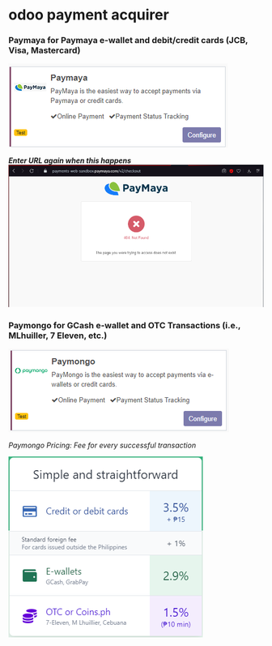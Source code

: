 # odoo payment acquirer

### Paymaya for Paymaya e-wallet and debit/credit cards (JCB, Visa, Mastercard)

![alt text](https://raw.githubusercontent.com/cuburt/odoo-projects/master/payment_paymaya/static/description/img/paymaya.png "Paymaya Odoo")

***Enter URL again when this happens***
![alt text](https://raw.githubusercontent.com/cuburt/odoo-projects/master/payment_paymaya/static/description/img/paymaya_404.PNG "Paymaya 404")

### Paymongo for GCash e-wallet and OTC Transactions (i.e., MLhuiller, 7 Eleven, etc.)

![alt text](https://raw.githubusercontent.com/cuburt/odoo-projects/master/payment_paymongo/static/description/img/paymongo.PNG "Paymongo Odoo")

*Paymongo Pricing: Fee for every successful transaction*

![alt text](https://raw.githubusercontent.com/cuburt/odoo-projects/master/payment_paymongo/static/description/img/paymongo_price.PNG "Paymongo Price")
